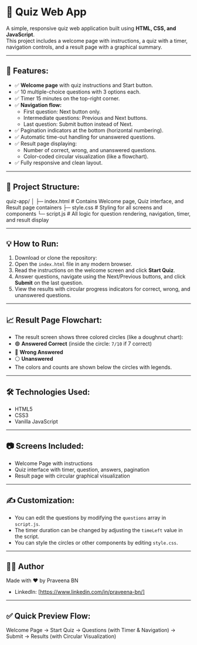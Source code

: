 # 🎯 Quiz Web App

A simple, responsive quiz web application built using **HTML, CSS, and JavaScript**.  
This project includes a welcome page with instructions, a quiz with a timer, navigation controls, and a result page with a graphical summary.

---

## 🚀 Features:
- ✅ **Welcome page** with quiz instructions and Start button.
- ✅ 10 multiple-choice questions with 3 options each.
- ✅ Timer 15 minutes on the top-right corner.
- ✅ **Navigation flow:**
  - First question: Next button only.
  - Intermediate questions: Previous and Next buttons.
  - Last question: Submit button instead of Next.
- ✅ Pagination indicators at the bottom (horizontal numbering).
- ✅ Automatic time-out handling for unanswered questions.
- ✅ Result page displaying:
  - Number of correct, wrong, and unanswered questions.
  - Color-coded circular visualization (like a flowchart).
- ✅ Fully responsive and clean layout.

---

## 📂 Project Structure:
quiz-app/ │ ├─ index.html # Contains Welcome page, Quiz interface, and Result page containers ├─ style.css # Styling for all screens and components └─ script.js # All logic for question rendering, navigation, timer, and result display


---

## 💡 How to Run:
1. Download or clone the repository:
2. Open the `index.html` file in any modern browser.
3. Read the instructions on the welcome screen and click **Start Quiz**.
4. Answer questions, navigate using the Next/Previous buttons, and click **Submit** on the last question.
5. View the results with circular progress indicators for correct, wrong, and unanswered questions.

---

## 📈 Result Page Flowchart:
- The result screen shows three colored circles (like a doughnut chart):
- 🟢 **Answered Correct** (inside the circle: `7/10` if 7 correct)
- 🔴 **Wrong Answered**  
- ⚪ **Unanswered**  
- The colors and counts are shown below the circles with legends.

---

## 🛠️ Technologies Used:
- HTML5  
- CSS3  
- Vanilla JavaScript  

---

## 📷 Screens Included:
- Welcome Page with instructions  
- Quiz interface with timer, question, answers, pagination  
- Result page with circular graphical visualization  

---

## ✍️ Customization:
- You can edit the questions by modifying the `questions` array in `script.js`.
- The timer duration can be changed by adjusting the `timeLeft` value in the script.
- You can style the circles or other components by editing `style.css`.

---

## 👩‍💻 Author
Made with ❤️ by Praveena BN
- LinkedIn: [https://www.linkedin.com/in/praveena-bn/]
 

---


## ✅ Quick Preview Flow:
Welcome Page -> Start Quiz -> Questions (with Timer & Navigation) -> Submit -> Results (with Circular Visualization)

